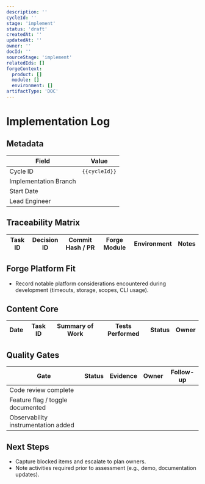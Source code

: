 ```yaml
---
description: ''
cycleId: ''
stage: 'implement'
status: 'draft'
createdAt: ''
updatedAt: ''
owner: ''
docId: ''
sourceStage: 'implement'
relatedIds: []
forgeContext:
  product: []
  module: []
  environment: []
artifactType: 'DOC'
---
```


# Implementation Log

## Metadata
| Field | Value |
| --- | --- |
| Cycle ID | `{{cycleId}}` |
| Implementation Branch |  |
| Start Date |  |
| Lead Engineer |  |

## Traceability Matrix
| Task ID | Decision ID | Commit Hash / PR | Forge Module | Environment | Notes |
| --- | --- | --- | --- | --- | --- |

## Forge Platform Fit
- Record notable platform considerations encountered during development (timeouts, storage, scopes, CLI usage).

## Content Core
| Date | Task ID | Summary of Work | Tests Performed | Status | Owner |
| --- | --- | --- | --- | --- | --- |

## Quality Gates
| Gate | Status | Evidence | Owner | Follow-up |
| --- | --- | --- | --- | --- |
| Code review complete |  |  |  |  |
| Feature flag / toggle documented |  |  |  |  |
| Observability instrumentation added |  |  |  |  |

## Next Steps
- Capture blocked items and escalate to plan owners.
- Note activities required prior to assessment (e.g., demo, documentation updates).
